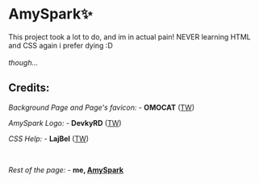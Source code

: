 # AmySpark✨
This project took a lot to do, and im in actual pain! NEVER learning HTML and CSS again i prefer dying :D
<br>
<br>
_though..._

## Credits:

_Background Page and Page's favicon:_ - **OMOCAT** ([TW](https://twitter.com/_omocat))

_AmySpark Logo:_ - **DevkyRD** ([TW](https://twitter.com/fabiantol31))

_CSS Help:_ - **LajBel** ([TW](https://twitter.com/lajbel_land))

<br>

_Rest of the page:_ - **me, [AmySpark](https://amySpark-ng.github.io)**
